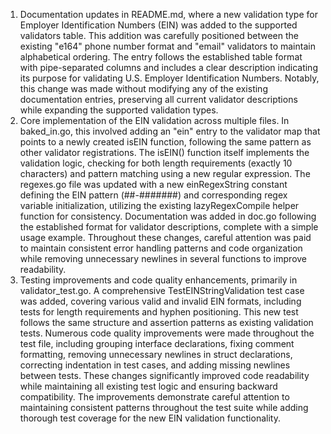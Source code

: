 1. Documentation updates in README.md, where a new validation type for Employer Identification Numbers (EIN) was added to the supported validators table. This addition was carefully positioned between the existing "e164" phone number format and "email" validators to maintain alphabetical ordering. The entry follows the established table format with pipe-separated columns and includes a clear description indicating its purpose for validating U.S. Employer Identification Numbers. Notably, this change was made without modifying any of the existing documentation entries, preserving all current validator descriptions while expanding the supported validation types.
2. Core implementation of the EIN validation across multiple files. In baked_in.go, this involved adding an "ein" entry to the validator map that points to a newly created isEIN function, following the same pattern as other validator registrations. The isEIN() function itself implements the validation logic, checking for both length requirements (exactly 10 characters) and pattern matching using a new regular expression. The regexes.go file was updated with a new einRegexString constant defining the EIN pattern (##-#######) and corresponding regex variable initialization, utilizing the existing lazyRegexCompile helper function for consistency. Documentation was added in doc.go following the established format for validator descriptions, complete with a simple usage example. Throughout these changes, careful attention was paid to maintain consistent error handling patterns and code organization while removing unnecessary newlines in several functions to improve readability.
3. Testing improvements and code quality enhancements, primarily in validator_test.go. A comprehensive TestEINStringValidation test case was added, covering various valid and invalid EIN formats, including tests for length requirements and hyphen positioning. This new test follows the same structure and assertion patterns as existing validation tests. Numerous code quality improvements were made throughout the test file, including grouping interface declarations, fixing comment formatting, removing unnecessary newlines in struct declarations, correcting indentation in test cases, and adding missing newlines between tests. These changes significantly improved code readability while maintaining all existing test logic and ensuring backward compatibility. The improvements demonstrate careful attention to maintaining consistent patterns throughout the test suite while adding thorough test coverage for the new EIN validation functionality.
